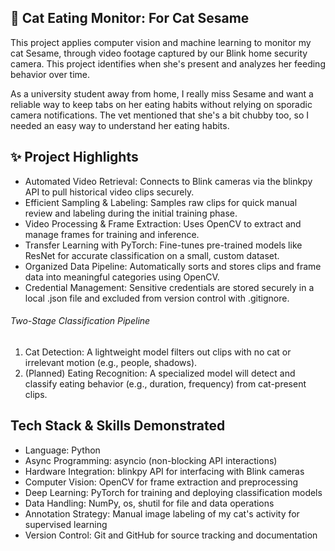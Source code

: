 ## 🐾 Cat Eating Monitor: For Cat Sesame 
This project applies computer vision and machine learning to monitor my cat Sesame, through video footage captured by our Blink home security camera. This project identifies when she's present and analyzes her feeding behavior over time.

As a university student away from home, I really miss Sesame and want a reliable way to keep tabs on her eating habits without relying on sporadic camera notifications. The vet mentioned that she's a bit chubby too, so I needed an easy way to understand her eating habits.

## ✨ Project Highlights
- Automated Video Retrieval: Connects to Blink cameras via the blinkpy API to pull historical video clips securely.
- Efficient Sampling & Labeling: Samples raw clips for quick manual review and labeling during the initial training phase.
- Video Processing & Frame Extraction: Uses OpenCV to extract and manage frames for training and inference.
- Transfer Learning with PyTorch: Fine-tunes pre-trained models like ResNet for accurate classification on a small, custom dataset.
- Organized Data Pipeline: Automatically sorts and stores clips and frame data into meaningful categories using OpenCV.
- Credential Management: Sensitive credentials are stored securely in a local .json file and excluded from version control with .gitignore.

###### Two-Stage Classification Pipeline
1. Cat Detection: A lightweight model filters out clips with no cat or irrelevant motion (e.g., people, shadows).
2. (Planned) Eating Recognition: A specialized model will detect and classify eating behavior (e.g., duration, frequency) from cat-present clips.


## Tech Stack & Skills Demonstrated
- Language: Python
- Async Programming: asyncio (non-blocking API interactions)
- Hardware Integration: blinkpy API for interfacing with Blink cameras
- Computer Vision: OpenCV for frame extraction and preprocessing
- Deep Learning: PyTorch for training and deploying classification models
- Data Handling: NumPy, os, shutil for file and data operations
- Annotation Strategy: Manual image labeling of my cat's activity for supervised learning
- Version Control: Git and GitHub for source tracking and documentation
